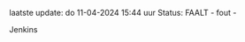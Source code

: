 laatste update: 
do 11-04-2024 15:44   uur 
Status: FAALT - fout - 
<div class="service R">Jenkins</div>